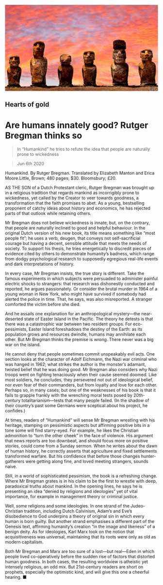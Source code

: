 ![](./images/20200606_BKP004_0.jpg)

## Hearts of gold

# Are humans innately good? Rutger Bregman thinks so

> In “Humankind” he tries to refute the idea that people are naturally prone to wickedness

> Jun 6th 2020

Humankind. By Rutger Bregman. Translated by Elizabeth Manton and Erica Moore.Little, Brown; 480 pages; $30. Bloomsbury; £20.

AS THE SON of a Dutch Protestant cleric, Rutger Bregman was brought up in a religious tradition that regards mankind as incorrigibly prone to wickedness, yet called by the Creator to veer towards goodness, a transformation that the faith promises to abet. As a young, bestselling proponent of catchy ideas about history and economics, he has rejected parts of that outlook while retaining others.

Mr Bregman does not believe wickedness is innate, but, on the contrary, that people are naturally inclined to good and helpful behaviour. In the original Dutch version of his new book, its title means something like “most people fit”; he uses a verb, deugen, that conveys not self-sacrificial courage but having a decent, sensible attitude that meets the needs of society. To support his thesis, he tries energetically to discredit pieces of evidence cited by others to demonstrate humanity’s badness, which range from dodgy psychological research to supposedly egregious real-life events and dark interpretations of history.

In every case, Mr Bregman insists, the true story is different. Take the famous experiments in which subjects were persuaded to administer painful electric shocks to strangers: that research was dishonestly conducted and reported, he argues passionately. Or consider the brutal murder in 1964 of a young woman in New York, who might have survived if somebody had alerted the police in time. That, he says, was also misreported. A stranger comforted the victim before she died.

And he assails one explanation for an anthropological mystery—the near-deserted state of Easter Island in the Pacific. The theory he detests is that there was a catastrophic war between two resident groups. For eco-pessimists, Easter Island foreshadows the destiny of the Earth: as its population grows and resources dwindle, humans may annihilate each other. But Mr Bregman thinks the premise is wrong. There never was a big war on the island.

He cannot deny that people sometimes commit unspeakably evil acts. One section looks at the character of Adolf Eichmann, the Nazi war criminal who was hanged in 1962; what strikes the author is the monster’s adamant, twisted belief that he was doing good. Mr Bregman also considers why Nazi troops went on fighting tenaciously when their cause seemed doomed. Like most soldiers, he concludes, they persevered not out of ideological belief, nor even fear of their commanders, but from loyalty and love for each other. Perhaps so, in many cases; but one of the weaknesses of his book is that it fails to grapple frankly with the wrenching moral tests posed by 20th-century totalitarianism—tests that many people failed. (In the shadow of their country’s past some Germans were sceptical about his project, he confides.)

At times, readers of “Humankind” will sense Mr Bregman wrestling with his heritage, stamping on pessimistic aspects but affirming positive bits in a tone some will find starry-eyed. For example, he likes the Christian admonition to “turn the other cheek” in the face of violence. His argument that news reports are too downbeat, and should focus more on positive stories, could come from a Sunday sermon. When he writes about the dawn of human history, he correctly asserts that agriculture and fixed settlements transformed warfare. But his confidence that before those changes hunter-gatherers were getting along fine, and loved meeting strangers, sounds naive.

Still, in a world of sophisticated pessimism, the book is a refreshing change. Where Mr Bregman grates is in his claim to be the first to wrestle with deep, paradoxical truths about mankind. In the opening lines, he says he is presenting an idea “denied by religions and ideologies” yet of vital importance, for example in management theory or criminal justice.

Well, some religions and some ideologies. In one strand of the Judeo-Christian tradition, including Dutch Calvinism, Adam’s and Eve’s disobedience to God underpins a theory of original sin in which every human is born guilty. But another strand emphasises a different part of the Genesis text, affirming humanity’s creation “in the image and likeness” of a benign deity. As for ideologies, Karl Marx took on the notion that acquisitiveness was universal, maintaining that its roots were only as old as modern capitalism.

Both Mr Bregman and Marx are too sure of a lost—but real—Eden in which people lived co-operatively before the sudden rise of factors that distorted human goodness. In both cases, the resulting worldview is atheistic yet intensely religious, an odd mix. But 21st-century readers are short on prophets, especially the optimistic kind, and will give this one a cheerful hearing. ■